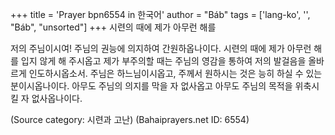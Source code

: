 +++
title = 'Prayer bpn6554 in 한국어'
author = "Báb"
tags = ['lang-ko', '', "Báb", "unsorted"]
+++
시련의 때에 제가 아무런 해를

저의 주님이시여! 주님의 권능에 의지하여 간원하옵나이다. 시련의 때에 제가 아무런 해를 입지 않게 해 주시옵고 제가 부주의할 때는 주님의 영감을 통하여 저의 발걸음을 올바르게 인도하시옵소서. 주님은 하느님이시옵고, 주께서 원하시는 것은 능히 하실 수 있는 분이시옵나이다. 아무도 주님의 의지를 막을 자 없사옵고 아무도 주님의 목적을 위축시킬 자 없사옵나이다.

(Source category: 시련과 고난)
(Bahaiprayers.net ID: 6554)
